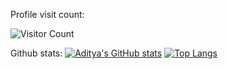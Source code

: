 Profile visit count:

![Visitor Count](https://profile-counter.glitch.me/adikeshri/count.svg)

Github stats:
[![Aditya's GitHub stats](https://github-readme-stats.vercel.app/api?username=adikeshri)](https://github.com/anuraghazra/github-readme-stats)
[![Top Langs](https://github-readme-stats.vercel.app/api/top-langs/?username=adikeshri)](https://github.com/anuraghazra/github-readme-stats)
